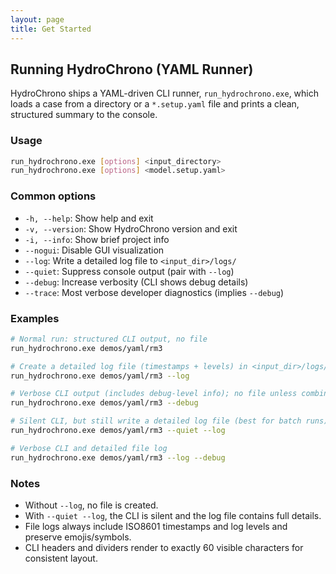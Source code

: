 ```yaml
---
layout: page
title: Get Started
---
```


## Running HydroChrono (YAML Runner)

HydroChrono ships a YAML-driven CLI runner, `run_hydrochrono.exe`, which loads a case from a directory or a `*.setup.yaml` file and prints a clean, structured summary to the console.

### Usage

```bash
run_hydrochrono.exe [options] <input_directory>
run_hydrochrono.exe [options] <model.setup.yaml>
```

### Common options

- `-h, --help`: Show help and exit
- `-v, --version`: Show HydroChrono version and exit
- `-i, --info`: Show brief project info
- `--nogui`: Disable GUI visualization
- `--log`: Write a detailed log file to `<input_dir>/logs/`
- `--quiet`: Suppress console output (pair with `--log`)
- `--debug`: Increase verbosity (CLI shows debug details)
- `--trace`: Most verbose developer diagnostics (implies `--debug`)

### Examples

```bash
# Normal run: structured CLI output, no file
run_hydrochrono.exe demos/yaml/rm3

# Create a detailed log file (timestamps + levels) in <input_dir>/logs/
run_hydrochrono.exe demos/yaml/rm3 --log

# Verbose CLI output (includes debug-level info); no file unless combined with --log
run_hydrochrono.exe demos/yaml/rm3 --debug

# Silent CLI, but still write a detailed log file (best for batch runs)
run_hydrochrono.exe demos/yaml/rm3 --quiet --log

# Verbose CLI and detailed file log
run_hydrochrono.exe demos/yaml/rm3 --log --debug
```

### Notes

- Without `--log`, no file is created.
- With `--quiet --log`, the CLI is silent and the log file contains full details.
- File logs always include ISO8601 timestamps and log levels and preserve emojis/symbols.
- CLI headers and dividers render to exactly 60 visible characters for consistent layout.
